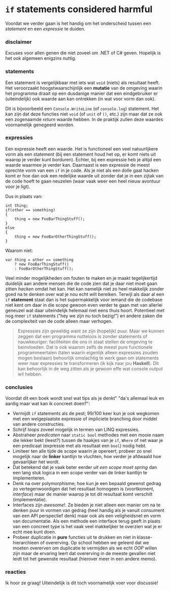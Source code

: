 # `if` statements considered harmful
Voordat we verder gaan is het handig om het onderscheid tussen een *statement* en een *expressie* te duiden. 

### disclaimer
Excuses voor allen genen die niet zoveel om .NET of C# geven. 
Hopelijk is het ook algemeen enigzins nuttig.

### statements
Een statement is vergelijkbaar met iets wat `void` (niets) als resultaat heeft. Het veroorzaakt hoogstwaarschijnlijk een **mutatie** van de omgeving waarin het programma draait op een dusdanige manier dat een eindgebruiker er (uiteindelijk) ook waarde aan kan ontrekken (in wat voor vorm dan ook).

Dit is bijvoorbeeld een `Console.WriteLine` (of `console.log`) statement. Het kan zijn dat deze functies niet `void` (of `unit` of `()`, etc.) zijn maar dat ze ook een zogenaamde *return* waarde hebben. In de praktijk zullen deze waardes voornamelijk genegeerd worden.

### expressies
Een expressie heeft een waarde. Het is functioneel een veel natuurlijkere vorm als een statement (bij een statement houd het op, er komt niets uit waarop je verder kunt borduren). Echter, bij een expressie heb je altijd een waarde waarmee je verder kan. Daarnaast is een expressie de meest oprechte vorm van een `if` in je code. Als je niet als een dolle gaat hacken komt er hoe dan ook een redelijke waarde uit zonder dat je in een zijtak van de code hoeft te gaan neuzelen (waar vaak weer een heel nieuw avontuur voor je ligt).

Dus in plaats van:

    int thing;
    if(other == something)
    {
        thing = new FooBarThingStuff();
    }
    else
    {
        thing = new FooBarOtherThingStuff();    
    }

Waarom niet:

    var thing = other == something 
        ? new FooBarThingStuff() 
        : FooBarOtherThingStuff();

Veel minder mogelijkheden om fouten te maken en je maakt tegelijkertijd duidelijk aan andere mensen die de code zien dat je daar niet moet gaan zitten *hacken* omdat het kan. Het kan namelijk niet zo heel makkelijk zonder goed na te denken over wat je nou echt wilt bereiken. Terwijl als daar al een `if` **statement** staat dan is het supermakkelijk voor iemand die de codebase niet kent om daar in die *scope* gewoon even verder te gaan met van allerlei geneuzel wat daar uiteindelijk helemaal niet eens thuis hoort. Potentieel met nog meer `if` statements ("hey we zijn nu toch bezig!") en andere zaken die de complexiteit van de code alleen maar verhogen.

> Expressies zijn geweldig want ze zijn (hopelijk) puur. Maar we kunnen zeggen dat een programma nutteloos is zonder statements of nauwkeuriger: faciliteiten die ons in staat stellen de omgeving te beinvloeden. Dat is ook waarom zelfs de meest pure functionele programmeertalen (talen waarin eigenlijk alleen expressies zouden mogen bestaan) behoorlijk omslachtig te werk gaan om statements weer naar expressies te transformeren (ik kijk naar jou **Haskell**). Dit kan behoorlijk in de weg zitten als je gewoon effe wat console output wil hebben.

### conclusies
Voordat dit een boek wordt snel wat tips als je denkt" "da's allemaal leuk en aardig maar wat kan ik concreet doen?":

* Vermijdt `if` statements als de pest; 99/100 keer kun je ook wegkomen met een welgeplaatste expressie of impliciete branching door middel van andere constructies.
* Schrijf *loops* zoveel mogelijk in termen van LINQ expressies.
* Abstraheer *predicaten* naar `static bool` methodes met een mooie naam die lekker bekt (leest?) tussen de haakjes van je `if`, `Where` of net waar je een predicaat (expressie met als resultaat een `bool`) nodig hebt.
* Limiteer ten alle tijde de scope waarin je opereert; probeer zo snel mogelijk naar de **linker** kantlijn te vluchten, hoe verder je afdwaald hoe gevaarlijker het wordt. 
* Dat betekend dat je vaak beter eerder *uit een scope moet spring* dan een lang stuk logica in een scope verder van de linker kantlijn te implementeren.
* Denk na over polymorphisme; hoe kun je een bepaald gewenst gedrag zo vertegenwoordigen dat het resultaat homogeen is (voortkoment, *interface*) maar de manier waarop je tot dit resultaat komt verschilt (implementatie).
* Interfaces zijn *awesome*!. Ze bieden je niet alleen een manier om na te denken puur in vormen van gedrag (heel handig als je vanuit consument van een API perspectief denk) maar ook als een veligheidsnet en vorm van documentatie. Als een methode een interface terug geeft in plaats van een concreet type is het vaak veel makkelijker te overzien wat je er echt mee kunt doen.
* Probeer duplicatie in **pure** functies uit te drukken en niet in klasse-hierarchieen of overerving. Op school hebben we geleerd dat we moeten overerven om duplicatie te vermijden als we echt *OOP* willen zijn maar de ervaring leert dat overerving in de meeste gevallen niet leidt tot het gewenste resultaat (hierover meer in een andere memo).

### reacties
Ik hoor ze graag! Uiteindelijk is dit toch voornamelijk voer voor discussie!
